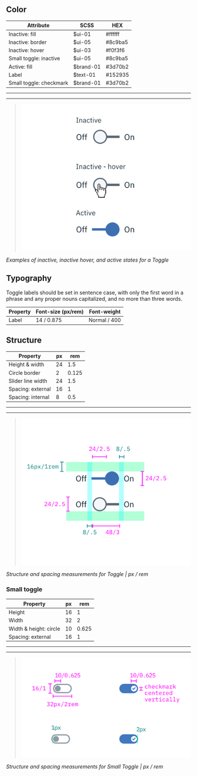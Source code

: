## Color

| Attribute                 | SCSS     | HEX      |
|-----------------------|----------|----------|
| Inactive: fill        | $ui-01   | #ffffff  |
| Inactive: border      | $ui-05   | #8c9ba5  |
| Inactive: hover       | $ui-03   | #f0f3f6  |
| Small toggle: inactive | $ui-05 | #8c9ba5 |
| Active: fill          | $brand-01| #3d70b2  |
| Label                 | $text-01 | #152935  |
| Small toggle: checkmark | $brand-01 | #3d70b2 |

---
***
> ![Inactive, inactive hover, and active states for a Toggle](images/toggle-style-1.png)

_Examples of inactive, inactive hover, and active states for a Toggle_

## Typography

Toggle labels should be set in sentence case, with only the first word in a phrase and any proper nouns capitalized, and no more than three words.

| Property | Font-size (px/rem)    | Font-weight |
|----------|-----------------|--------------|
| Label    | 14 / 0.875 | Normal / 400 |

## Structure

| Property          | px | rem   |
|-------------------|----|-------|
| Height & width    | 24 | 1.5   |
| Circle border     | 2  | 0.125 |
| Slider line width      | 24 | 1.5   |
| Spacing: external | 16 | 1     |
| Spacing: internal | 8  | 0.5   |

---
***
> ![Structure and spacing measurements for toggle](images/toggle-style-2.png)

_Structure and spacing measurements for Toggle | px / rem_




### Small toggle
| Property          | px | rem   |
|-------------------|----|-------|
| Height            | 16 | 1     |
| Width             | 32 | 2     |
| Width & height: circle | 10 | 0.625 |
| Spacing: external | 16 | 1     |



---
***
> ![Structure and spacing measurements for small toggle](images/toggle-style-3.png)

_Structure and spacing measurements for Small Toggle | px / rem_
